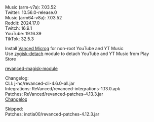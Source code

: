 Music (arm-v7a): 7.03.52  
Twitter: 10.56.0-release.0  
Music (arm64-v8a): 7.03.52  
Reddit: 2024.17.0  
Twitch: 16.9.1  
YouTube: 19.16.39  
TikTok: 32.5.3  

Install [Vanced Microg](https://github.com/TeamVanced/VancedMicroG/releases) for non-root YouTube and YT Music  
Use [zygisk-detach](https://github.com/j-hc/zygisk-detach) module to detach YouTube and YT Music from Play Store  

[revanced-magisk-module](https://github.com/j-hc/revanced-magisk-module)  

Changelog:  
CLI: j-hc/revanced-cli-4.6.0-all.jar  
Integrations: ReVanced/revanced-integrations-1.13.0.apk  
Patches: ReVanced/revanced-patches-4.13.3.jar  
[Changelog](https://github.com/ReVanced/revanced-patches/releases/tag/v4.13.3)  

Skipped:  
Patches: inotia00/revanced-patches-4.12.3.jar    
